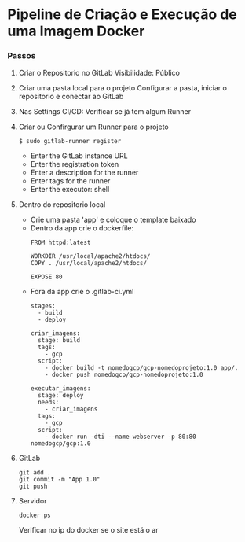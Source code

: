 # Pipeline de Criação e Execução de uma Imagem Docker

### Passos

1. Criar o Repositorio no GitLab
    Visibilidade: Público

2. Criar uma pasta local para o projeto
    Configurar a pasta, iniciar o repositorio e conectar ao GitLab

3. Nas Settings CI/CD:
    Verificar se já tem algum Runner

4. Criar ou Confirgurar um Runner para o projeto
    ```shell
    $ sudo gitlab-runner register
    ```

    - Enter the GitLab instance URL
    - Enter the registration token
    - Enter a description for the runner
    - Enter tags for the runner
    - Enter the executor: shell

5. Dentro do repositorio local

    - Crie uma pasta 'app' e coloque o template baixado
    - Dentro da app crie o dockerfile:
        ```docker
        FROM httpd:latest

        WORKDIR /usr/local/apache2/htdocs/
        COPY . /usr/local/apache2/htdocs/

        EXPOSE 80
        ```
    - Fora da app crie o .gitlab-ci.yml
        ```git
        stages:
          - build
          - deploy

        criar_imagens:
          stage: build
          tags:
            - gcp
          script:
            - docker build -t nomedogcp/gcp-nomedoprojeto:1.0 app/.
            - docker push nomedogcp/gcp-nomedoprojeto:1.0

        executar_imagens:
          stage: deploy
          needs:
            - criar_imagens
          tags:
            - gcp
          script:
            - docker run -dti --name webserver -p 80:80 nomedogcp/gcp:1.0
        ```
6. GitLab
    ```
    git add .
    git commit -m "App 1.0"
    git push
    ```
7. Servidor
    ```
    docker ps
    ```
    Verificar no ip do docker se o site está o ar      

